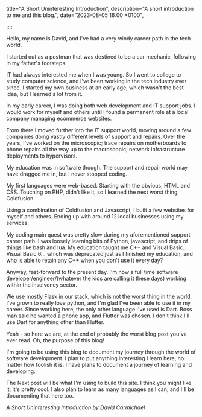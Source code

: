 title="A Short Uninteresting Introduction",
description="A short introduction to me and this blog.",
date="2023-08-05 16:00 +0100",

::::

Hello, my name is David, and
I've had a very windy career path in the tech world.

I started out as a postman that was destined to be a car mechanic, following in my father's footsteps.

IT had always interested me when I was young. So I went to college to study computer science, and I've been working in
the tech industry ever since.
I started my own business at an early age, which wasn't the best idea, but I learned a lot from it.

In my early career, I was doing both web development and IT support jobs. I would work for myself and others until
I found a permanent role at a local company managing ecommerce websites.

From there I moved further into the IT support world, moving around a few companies doing
vastly different levels of support and repairs. Over the years, I've worked on the microscopic; trace
repairs on motherboards to phone repairs all the way up to
the macroscopic; network infrastructure deployments to hypervisors.

My education was in software though. The support and repair world may have dragged me in, but I never stopped coding.

My first languages were web-based. Starting with the obvious, HTML and CSS. Touching on PHP,
didn't like it, so I learned the next worst thing, Coldfusion.

Using a combination of Coldfusion and Javascript, I built a few websites for myself and others. Ending
up with around 12 local businesses using my services.

My coding main quest was pretty slow during my aforementioned support career path. I was loosely learning
bits of Python, javascript, and drips of things like bash and lua. My education taught me C++
and Visual Basic. Visual Basic 6... which was deprecated just as I finished
my education, and who is able to retain any C++ when you don't use it every day?

Anyway, fast-forward to the present day. I'm now a full time
software developer/engineer/(whatever the kids are calling it these days) working within the insolvency sector.

We use mostly Flask in our stack, which is not the worst thing in the world. I've grown to really love python,
and I'm glad I've been able to use it in my career. Since working here, the only other language I've used is Dart.
Boss man said he wanted a phone app, and Flutter was chosen. I don't think I'll use Dart for anything other than
Flutter.

Yeah - so here we are, at the end of probably the worst blog post you've ever read. Oh, the purpose of this blog!

I'm going to be using this blog to document my journey through the world of software development. I plan to put anything
interesting I learn here, no matter how foolish it is. I have plans to document a journey of learning and developing.

The Next post will be what I'm using to build this site. I think you might like it; it's pretty cool. I also plan to
learn
as many languages as I can, and I'll be documenting that here too.

_A Short Uninteresting Introduction by David Carmichael_